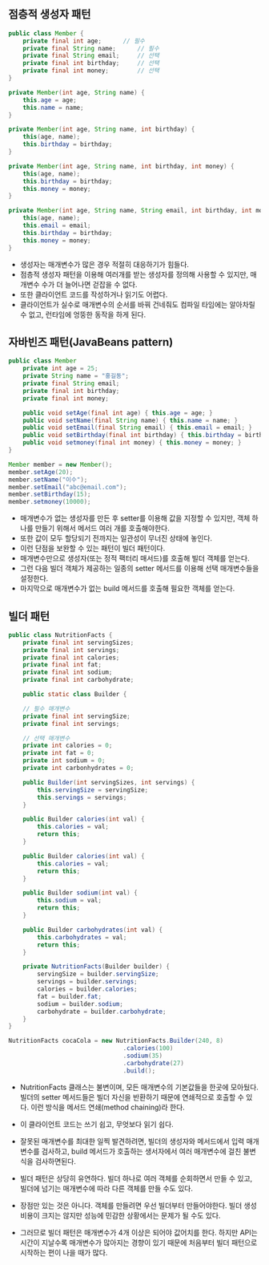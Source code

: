 ## 점층적 생성자 패턴
```java
public class Member {
    private final int age;		// 필수
    private final String name;		// 필수
    private final String email;		// 선택
    private final int birthday;		// 선택
    private final int money;		// 선택
}
```

```java
private Member(int age, String name) {
    this.age = age;
    this.name = name;
}

private Member(int age, String name, int birthday) {
    this(age, name);
    this.birthday = birthday;
}

private Member(int age, String name, int birthday, int money) {
    this(age, name);
    this.birthday = birthday;
    this.money = money;
}

private Member(int age, String name, String email, int birthday, int money) {
    this(age, name);
    this.email = email;
    this.birthday = birthday;
    this.money = money;
}
```

* 생성자는 매개변수가 많은 경우 적절히 대응하기가 힘들다. 
* 점층적 생성자 패턴을 이용해 여러개를 받는 생성자를 정의해 사용할 수 있지만, 매개변수 수가 더 늘어나면 걷잡을 수 없다. 
* 또한 클라이언트 코드를 작성하거나 읽기도 어렵다.
* 클라이언트가 실수로 매개변수의 순서를 바꿔 건네줘도 컴파일 타임에는 알아차릴 수 없고, 런타임에 엉뚱한 동작을 하게 된다.


## 자바빈즈 패턴(JavaBeans pattern)
```java
public class Member
    private int age = 25;
    private String name = "홍길동";
    private final String email;		
    private final int birthday;		
    private final int money;		

    public void setAge(final int age) { this.age = age; }
    public void setName(final String name) { this.name = name; }
    public void setEmail(final String email) { this.email = email; }
    public void setBirthday(final int birthday) { this.birthday = birthday; }
    public void setmoney(final int money) { this.money = money; }
}

Member member = new Member();
member.setAge(20);
member.setName("이수");
member.setEmail("abc@email.com");
member.setBirthday(15);
member.setmoney(10000);

```
* 매개변수가 없는 생성자를 만든 후 setter를 이용해 값을 지정할 수 있지만, 객체 하나를 만들기 위해서 메서드 여러 개를 호출해야한다.
* 또한 값이 모두 할당되기 전까지는 일관성이 무너진 상태에 놓인다.
* 이런 단점을 보완할 수 있는 패턴이 빌더 패턴이다. 
* 매개변수만으로 생성자(또는 정적 팩터리 매서드)를 호출해 빌더 객체를 얻는다. 
* 그런 다음 빌더 객체가 제공하는 일종의 setter 메서드를 이용해 선택 매개변수들을 설정한다. 
* 마지막으로 매개변수가 없는 build 메서드를 호출해 필요한 객체를 얻는다.

## 빌더 패턴
```java
public class NutritionFacts {
	private final int servingSizes;
	private final int servings;
	private final int calories;
	private final int fat;
	private final int sodium;
	private final int carbohydrate;

	public static class Builder {

	// 필수 매개변수
	private final int servingSize;
	private final int servings;

	// 선택 매개변수
	private int calories = 0;
	private int fat = 0;
	private int sodium = 0;
	private int carbonhydrates = 0;

	public Builder(int servingSizes, int servings) {
		this.servingSize = servingSize;
		this.servings = servings;
	}

	public Builder calories(int val) {
		this.calories = val;
		return this;
	}

	public Builder calories(int val) {
		this.calories = val;
		return this;
	}

	public Builder sodium(int val) {
		this.sodium = val;
		return this;
	}

	public Builder carbohydrates(int val) {
		this.carbohydrates = val;
		return this;
	}

	private NutritionFacts(Builder builder) {
		servingSize = builder.servingSize;
		servings = builder.servings;
		calories = builder.calories;
		fat = builder.fat;
		sodium = builder.sodium;
		carbohydrate = builder.carbohydrate;
	}
}
```

```java
NutritionFacts cocaCola = new NutritionFacts.Builder(240, 8)
								.calories(100)
								.sodium(35)
								.carbohydrate(27)
								.build();
```

* NutritionFacts 클래스는 불변이며, 모든 매개변수의 기본값들을 한곳에 모아뒀다. 빌더의 setter 메서드들은 빌더 자신을 반환하기 때문에 연쇄적으로 호출할 수 있다. 이런 방식을 메서드 연쇄(method chaining)라 한다.

* 이 클라이언트 코드는 쓰기 쉽고, 무엇보다 읽기 쉽다.

* 잘못된 매개변수를 최대한 일찍 발견하려면, 빌더의 생성자와 메서드에서 입력 매개변수를 검사하고, build 메서드가 호출하는 생서자에서 여러 매개변수에 걸친 불변식을 검사하면된다. 

* 빌더 패턴은 상당히 유연하다. 빌더 하나로 여러 객체를 순회하면서 만들 수 있고, 빌더에 넘기는 매개변수에 따라 다른 객체를 만들 수도 있다.

* 장점만 있는 것은 아니다. 객체를 만들려면 우선 빌더부터 만들어야한다. 빌더 생성비용이 크지는 않지만 성능에 민감한 상황에서는 문제가 될 수도 있다.

* 그러므로 빌더 패턴은 매개변수가 4개 이상은 되어야 값어치를 한다. 하지만 API는 시간이 지날수록 매개변수가 많아지는 경향이 있기 때문에 처음부터 빌더 패턴으로 시작하는 편이 나을 때가 많다.
